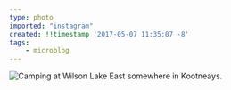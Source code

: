 ```yaml
---
type: photo
imported: "instagram"
created: !!timestamp '2017-05-07 11:35:07 -8'
tags:
    - microblog
---
```

![Camping at Wilson Lake East somewhere in Kootneays.](/media/images/photos/2017/05/ca286044ec4aebcd759de241a018fa88.jpg)

